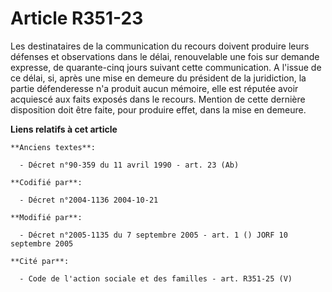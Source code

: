 # Article R351-23

Les destinataires de la communication du recours doivent produire leurs défenses et observations dans le délai, renouvelable
une fois sur demande expresse, de quarante-cinq jours suivant cette communication. A l'issue de ce délai, si, après une mise
en demeure du président de la juridiction, la partie défenderesse n'a produit aucun mémoire, elle est réputée avoir acquiescé
aux faits exposés dans le recours. Mention de cette dernière disposition doit être faite, pour produire effet, dans la mise
en demeure.

**Liens relatifs à cet article**

	**Anciens textes**:

	  - Décret n°90-359 du 11 avril 1990 - art. 23 (Ab)

	**Codifié par**:

	  - Décret n°2004-1136 2004-10-21

	**Modifié par**:

	  - Décret n°2005-1135 du 7 septembre 2005 - art. 1 () JORF 10 septembre 2005

	**Cité par**:

	  - Code de l'action sociale et des familles - art. R351-25 (V)
